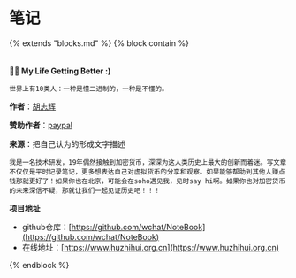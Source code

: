 # 笔记

{%  extends "blocks.md"  %}
{%  block contain  %}

###### 

**🎉🎉  My Life Getting Better     :)**

`世界上有10类人：一种是懂二进制的，一种是不懂的。`

**作者**：[胡志辉](http://weixin.qq.com/r/NDikvGPEtT7KrSff920m)

**赞助作者**：[paypal](https://paypal.me/huzhihui?locale.x=zh_XC)

**来源**：把自己认为的形成文字描述

`我是一名技术研发，19年偶然接触到加密货币，深深为这人类历史上最大的创新而着迷。写文章不仅仅是平时记录笔记，更多想表达自己对虚拟货币的分享和观察。如果能够帮助到其他人赚点钱那就更好了！如果你也在北京，可能会在soho遇见我，见时say hi啊。如果你也对加密货币的未来深信不疑，那就让我们一起见证历史吧！！！`

**项目地址**

* github仓库：[https://github.com/wchat/NoteBook](https://github.com/wchat/NoteBook)
* 在线地址：[https://www.huzhihui.org.cn](https://www.huzhihui.org.cn)

{%  endblock  %}



